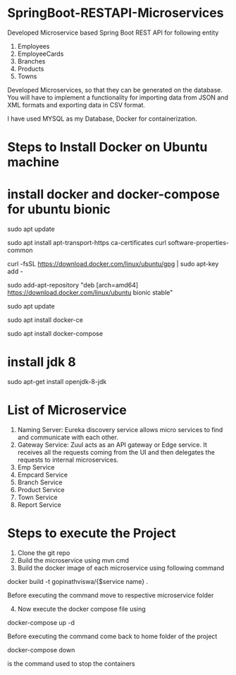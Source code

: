 # SpringBoot-RESTAPI-Microservices
Developed Microservice based Spring Boot REST API for following entity
1. Employees
2. EmployeeCards
3. Branches
4. Products
5. Towns

Developed Microservices, so that they can be generated on the database. You will have to implement a functionality for importing data from JSON and XML formats and exporting data in CSV format.

I have used MYSQL as my Database, Docker for containerization.

# Steps to Install Docker on Ubuntu machine
# install docker and docker-compose for ubuntu bionic
sudo apt update

sudo apt install apt-transport-https ca-certificates curl software-properties-common

curl -fsSL https://download.docker.com/linux/ubuntu/gpg | sudo apt-key add -

sudo add-apt-repository "deb [arch=amd64] https://download.docker.com/linux/ubuntu bionic stable"

sudo apt update

sudo apt install docker-ce

sudo apt install docker-compose

# install jdk 8
sudo apt-get install openjdk-8-jdk

# List of Microservice
1. Naming Server: Eureka discovery service allows micro services to find and communicate with each other. 
2. Gateway Service: Zuul acts as an API gateway or Edge service. It receives all the requests coming from the UI and then delegates the requests to internal microservices.
3. Emp Service
4. Empcard Service
5. Branch Service
6. Product Service
7. Town Service
8. Report Service

# Steps to execute the Project
1. Clone the git repo
2. Build the microservice using mvn cmd
3. Build the docker image of each microservice using following command

  docker build -t gopinathviswa/{$service name} .

  Before executing the command move to respective microservice folder

4. Now execute the docker compose file using 

  docker-compose up -d

Before executing the command come back to home folder of the project

  docker-compose down

is the command used to stop the containers

